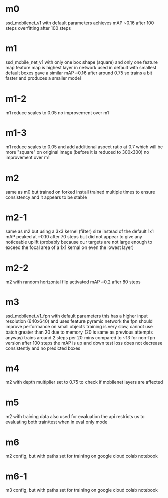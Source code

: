 
# m0
ssd_mobilenet_v1 with default parameters
achieves mAP ~0.16 after 100 steps
overfitting after 100 steps

# m1
ssd_mobile_net_v1 with only one box shape (square) and only one feature map 
feature map is highest layer in network used in default with smallest default boxes
gave a similar mAP ~0.16 after around 0.75 so trains a bit faster and produces a smaller model

# m1-2
m1 reduce scales to 0.05
no improvement over m1

# m1-3
m1 reduce scales to 0.05 and add additional aspect ratio at 0.7 which will be more "square" on original image (before it is reduced to 300x300)
no improvement over m1

# m2
same as m0 but trained on forked install
trained multiple times to ensure consistency and it appears to be stable 

# m2-1
same as m2 but using a 3x3 kernel (filter) size instead of the default 1x1
mAP peaked at ~0.10 after 70 steps but did not appear to give any noticeable uplift (probably because our targets are not large enough to exceed the focal area of a 1x1 kernal on even the lowest layer)

# m2-2
m2 with random horizontal flip activated
mAP ~0.2 after 80 steps


# m3
ssd_mobilenet_v1_fpn with default parameters
this has a higher input resolution (640x640) and uses feature pyramic network
the fpn should improve performance on small objects
training is very slow, cannot use batch greater than 20 due to memory (20 is same as previous attempts anyway)
trains around 2 steps per 20 mins compared to ~13 for non-fpn version
after 100 steps the mAP is up and down
test loss does not decrease consistently and no predicted boxes

# m4
m2 with depth multiplier set to 0.75 to check if mobilenet layers are affected

# m5
m2 with training data also used for evaluation
the api restricts us to evaluating both train/test when in eval only mode 

# m6
m2 config, but with paths set for training on google cloud colab notebook

# m6-1
m3 config, but with paths set for training on google cloud colab notebook




